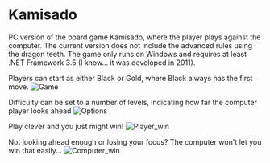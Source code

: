 # Kamisado
PC version of the board game Kamisado, where the player plays against the computer. The current version does not include the advanced rules using the dragon teeth. The game only runs on Windows and requires at least .NET Framework 3.5 (I know... it was developed in 2011).

Players can start as either Black or Gold, where Black always has the first move.
![Game](https://user-images.githubusercontent.com/41196601/184161461-2544c17d-b060-4d42-9a37-bfb0b244044d.png)

Difficulty can be set to a number of levels, indicating how far the computer player looks ahead
![Options](https://user-images.githubusercontent.com/41196601/184161466-88c97225-04c2-4c2e-9859-622c899f1515.png)

Play clever and you just might win!
![Player_win](https://user-images.githubusercontent.com/41196601/184161468-76007724-b5fb-4eff-8e56-79dfb9652f64.png)

Not looking ahead enough or losing your focus? The computer won't let you win that easily...
![Computer_win](https://user-images.githubusercontent.com/41196601/184161458-680c10e4-b09d-41a9-8598-1b3e28ea6108.png)
